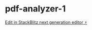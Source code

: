 # pdf-analyzer-1

[Edit in StackBlitz next generation editor ⚡️](https://stackblitz.com/~/github.com/adhrs/pdf-analyzer-1)